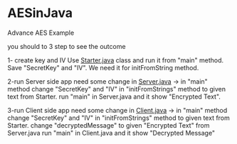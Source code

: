 # AESinJava
Advance AES Example

you should to 3 step to see the outcome

1- create key and IV
  Use [Starter.java](https://github.com/ha3anarab/AESinJava/blob/Server/Clinet/src/Starter.java) class and run it from "main" method.
  Save "SecretKey" and "IV". We need it for initFromString method.
  
2-run Server side app
  need some change in [Server.java](https://github.com/ha3anarab/AESinJava/blob/Server/Clinet/src/Server.java) -> in "main" method change "SecretKey" and "IV" in "initFromStrings" method to given text from Starter.
  run "main" in Server.java and it show "Encrypted Text".
  
3-run Client side app
  need some change in [Client.java](https://github.com/ha3anarab/AESinJava/blob/Server/Clinet/src/Client.java) -> in "main" method change "SecretKey" and "IV" in "initFromStrings" method to given text from Starter.
  change "decryptedMessage" to given "Encrypted Text" from Server.java
  run "main" in Client.java and it show "Decrypted Message"
